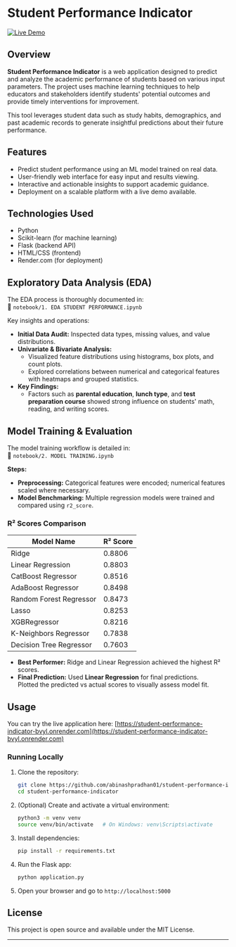 # Student Performance Indicator

[![Live Demo](https://img.shields.io/badge/Live-Demo-blue)](https://student-performance-indicator-bvyl.onrender.com)

## Overview

**Student Performance Indicator** is a web application designed to predict and analyze the academic performance of students based on various input parameters. The project uses machine learning techniques to help educators and stakeholders identify students' potential outcomes and provide timely interventions for improvement.

This tool leverages student data such as study habits, demographics, and past academic records to generate insightful predictions about their future performance.

## Features

* Predict student performance using an ML model trained on real data.
* User-friendly web interface for easy input and results viewing.
* Interactive and actionable insights to support academic guidance.
* Deployment on a scalable platform with a live demo available.

## Technologies Used

* Python
* Scikit-learn (for machine learning)
* Flask (backend API)
* HTML/CSS (frontend)
* Render.com (for deployment)

## Exploratory Data Analysis (EDA)

The EDA process is thoroughly documented in:  
📄 `notebook/1. EDA STUDENT PERFORMANCE.ipynb`

Key insights and operations:

- **Initial Data Audit:** Inspected data types, missing values, and value distributions.
- **Univariate & Bivariate Analysis:** 
  - Visualized feature distributions using histograms, box plots, and count plots.
  - Explored correlations between numerical and categorical features with heatmaps and grouped statistics.
- **Key Findings:** 
  - Factors such as **parental education**, **lunch type**, and **test preparation course** showed strong influence on students' math, reading, and writing scores.




## Model Training & Evaluation

The model training workflow is detailed in:  
📄 `notebook/2. MODEL TRAINING.ipynb`

**Steps:**
- **Preprocessing:** Categorical features were encoded; numerical features scaled where necessary.
- **Model Benchmarking:** Multiple regression models were trained and compared using `r2_score`.

### R² Scores Comparison

| Model Name               | R² Score  |
|--------------------------|-----------|
| Ridge                    | 0.8806    |
| Linear Regression        | 0.8803    |
| CatBoost Regressor       | 0.8516    |
| AdaBoost Regressor       | 0.8498    |
| Random Forest Regressor  | 0.8473    |
| Lasso                    | 0.8253    |
| XGBRegressor             | 0.8216    |
| K-Neighbors Regressor    | 0.7838    |
| Decision Tree Regressor | 0.7603    |

- **Best Performer:** Ridge and Linear Regression achieved the highest R² scores.
- **Final Prediction:** Used **Linear Regression** for final predictions.  
  Plotted the predicted vs actual scores to visually assess model fit.


## Usage

You can try the live application here:
[https://student-performance-indicator-bvyl.onrender.com](https://student-performance-indicator-bvyl.onrender.com)

### Running Locally

1. Clone the repository:

   ```bash
   git clone https://github.com/abinashpradhan01/student-performance-indicator.git
   cd student-performance-indicator
   ```

2. (Optional) Create and activate a virtual environment:

   ```bash
   python3 -m venv venv
   source venv/bin/activate   # On Windows: venv\Scripts\activate
   ```

3. Install dependencies:

   ```bash
   pip install -r requirements.txt
   ```

4. Run the Flask app:

   ```bash
   python application.py
   ```

5. Open your browser and go to `http://localhost:5000`



## License

This project is open source and available under the MIT License.

---

